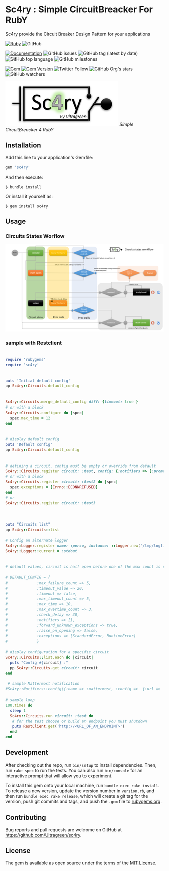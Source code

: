 # Sc4ry : Simple CircuitBreacker For RubY

Sc4ry provide the Circuit Breaker Design Pattern for your applications

[![Ruby](https://github.com/Ultragreen/Sc4ry/workflows/Ruby/badge.svg)](https://github.com/Ultragreen/sc4ry/actions?query=workflow%3ARuby+branch%3Amaster)
![GitHub](https://img.shields.io/github/license/Ultragreen/sc4ry)

[![Documentation](https://img.shields.io/badge/docs-rubydoc.info-brightgreen)](https://rubydoc.info/gems/sc4ry)
![GitHub issues](https://img.shields.io/github/issues/Ultragreen/sc4ry)
![GitHub tag (latest by date)](https://img.shields.io/github/v/tag/Ultragreen/sc4ry)
![GitHub top language](https://img.shields.io/github/languages/top/Ultragreen/sc4ry)
![GitHub milestones](https://img.shields.io/github/milestones/open/Ultragreen/sc4ry)

![Gem](https://img.shields.io/gem/dt/sc4ry)
[![Gem Version](https://badge.fury.io/rb/sc4ry.svg)](https://badge.fury.io/rb/sc4ry)
![Twitter Follow](https://img.shields.io/twitter/follow/Ultragreen?style=social)
![GitHub Org's stars](https://img.shields.io/github/stars/Ultragreen?style=social)
![GitHub watchers](https://img.shields.io/github/watchers/Ultragreen/sc4ry?style=social)

![Sc4ry logo](assets/images/logo_sc4ry.png) 
_Simple CircuitBreacker 4 RubY_

## Installation

Add this line to your application's Gemfile:

```ruby
gem 'sc4ry'
```

And then execute:

    $ bundle install

Or install it yourself as:

    $ gem install sc4ry

## Usage

### Circuits States Worflow

![Sc4ry workflow](assets/images/sc4ry_workflow.png) 
### sample with Restclient

```ruby

require 'rubygems'
require 'sc4ry'


puts 'Initial default config'
pp Sc4ry::Circuits.default_config


Sc4ry::Circuits.merge_default_config diff: {timeout: true }
# or with a block
Sc4ry::Circuits.configure do |spec|
  spec.max_time = 12
end


# display default config
puts 'Default config'
pp Sc4ry::Circuits.default_config


# defining a circuit, config must be empty or override from default
Sc4ry::Circuits.register circuit: :test, config: {:notifiers => [:prometheus,:mattermost], :exceptions => [Errno::ECONNREFUSED, URI::InvalidURIError] }
# or with a block
Sc4ry::Circuits.register circuit: :test2 do |spec|
  spec.exceptions = [Errno::ECONNREFUSED]
end
# or 
Sc4ry::Circuits.register circuit: :test3



puts "Circuits list"
pp Sc4ry::Circuits::list

# Config an alternate logger
Sc4ry::Logger.register name: :perso, instance: ::Logger.new('/tmp/logfile.log')
Sc4ry::Logger::current = :stdout


# default values, circuit is half open before one of the max count is reached

# DEFAULT_CONFIG = { 
#             :max_failure_count => 5,
#             :timeout_value => 20,
#             :timeout => false,
#             :max_timeout_count => 5,
#             :max_time => 10,
#             :max_overtime_count => 3,
#             :check_delay => 30,
#             :notifiers => [],
#             :forward_unknown_exceptions => true,
#             :raise_on_opening => false,
#             :exceptions => [StandardError, RuntimeError]
#             }

# display configuration for a specific circuit
Sc4ry::Circuits::list.each do |circuit|
  puts "Config #{circuit} :"
  pp Sc4ry::Circuits.get circuit: circuit
end

 # sample Mattermost notification
#Sc4ry::Notifiers::config({:name => :mattermost, :config =>  {:url => 'https://mattermost.mycorp.com', :token => "<TOKEN>"}})

# sample loop
100.times do
  sleep 1
  Sc4ry::Circuits.run circuit: :test do 
   # for the test choose or build an endpoint you must shutdown  
   puts RestClient.get('http://<URL_OF_AN_ENDPOINT>')
  end
end

```

## Development

After checking out the repo, run `bin/setup` to install dependencies. Then, run `rake spec` to run the tests. You can also run `bin/console` for an interactive prompt that will allow you to experiment.

To install this gem onto your local machine, run `bundle exec rake install`. To release a new version, update the version number in `version.rb`, and then run `bundle exec rake release`, which will create a git tag for the version, push git commits and tags, and push the `.gem` file to [rubygems.org](https://rubygems.org).

## Contributing

Bug reports and pull requests are welcome on GitHub at https://github.com/Ultragreen/sc4ry. 

## License

The gem is available as open source under the terms of the [MIT License](https://opensource.org/licenses/MIT).

